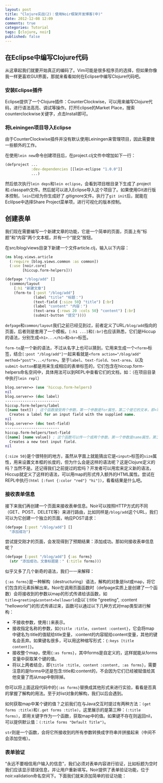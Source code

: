 ```yaml
---
layout: post
title: "Clojure实战(2)：使用Noir框架开发博客(中)"
date: 2012-12-08 12:09
comments: true
categories: Tutorial
tags: [clojure, noir]
published: false
---
```


在Eclipse中编写Clojure代码
--------------------------

从这章起我们就要开始真正的编码了。Vim可能是很多程序员的选择，但如果你像我一样更喜欢GUI界面，那就来看看如何在Eclipse中编写Clojure代码吧。

### 安装Eclipse插件

Eclipse提供了一个Clojure插件：CounterClockwise，可以用来编写Clojure代码，进行语法高亮、调试等操作。打开Eclipse的Market Place，搜索counterclockwise关键字，点击Install即可。

### 将Leiningen项目导入Eclipse

由于CounterClockwise插件并没有默认使用Leiningen来管理项目，因此需要做一些额外的工作。

在使用`lein new`命令创建项目后，在project.clj文件中增加如下一行：

```clojure
(defproject ...
            :dev-dependencies [[lein-eclipse "1.0.0"]]
            ...)
```

然后依次执行`lein deps`和`lein eclipse`，会看到项目根目录下生成了.project和.classpath文件。然后就可以进入Eclipse导入这个项目了。如果使用Git进行版本控制，`lein`已经为你生成好了.gitignore文件。执行了`git init`后，就能在Eclilpse中选择Share Project菜单项，进行可视化的版本控制。

创建表单
--------

我们现在需要编写一个新建文章的功能，它是一个简单的页面，页面上有“标题”和“内容”两个文本框，并有一个“提交”按钮。

在src/blog/views目录下新建一个文件article.clj，输入以下内容：

```clojure
(ns blog.views.article
  (:require [blog.views.common :as common])
  (:use [noir.core]
        [hiccup.form-helpers]))

(defpage "/blog/add" []
  (common/layout
    [:h1 "新建文章"]
    (form-to [:post "/blog/add"]
             (label "title" "标题：")
             (text-field {:size 50} "title") [:br]
             (label "content" "内容：")
             (text-area {:rows 20 :cols 50} "content") [:br]
             (submit-button "提交"))))
```

`defpage`和`common/layout`我们之前已经见到过，前者定义了URL`/blog/add`指向的页面，后者则是套用了一个模板。`[:h1 ...]`和`[:br]`也应该熟悉，它们是Hiccup的语法，分别生成`<h1>...</h1>`和`<br>`标签。

`form-to`是一个新的语法，不过从名字上也可以猜到，它用来生成一个`<form>`标签，结合`[:post "/blog/add"]`一起来看就是`<form action="/blog/add" method="post">...</form>`。至于`label`、`text-field`、`text-area`、以及`submit-button`都是用来生成相应的表单标签的，它们包含在hiccup.form-helpers命名空间中，具体用法可以到REPL中查看它们的文档，如：（在项目目录中执行`lein repl`）

```clojure
blog.server=> (use 'hiccup.form-helpers)
nil
blog.server=> (doc label)
-------------------------
hiccup.form-helpers/label
([name text]) ; 这个函数接受两个参数，第一个参数是for属性，第二个是它的文本，即<label for="name">text</label>。
  Creates a label for an input field with the supplied name.
nil
blog.server=> (doc text-field)
-------------------------
hiccup.form-helpers/text-field
([name] [name value]) ; 这个函数可以传一个或两个参数，第一个参数是name属性，第二个参数是value，即<input type="text" name="name" value="value">。
  Creates a new text input field.
nil
```

`{:size 50}`是个很特别的地方，虽然从字面上就能猜出它是`<input>`标签的`size`属性，用来设置文本框的长度的，但为什么会是这样的语法呢？这是Clojure定义的吗？当然不是。还记得我们之前提过的宏吗？开发者可以用宏来定义新的语法，Hiccup就定义了这样的语法，可以用map的形式传入额外的HTML属性。尝试在REPL中执行`(html [:font {:color "red"} "hi"])`，看看结果是什么吧。

### 接收表单信息

接下来我们再创建一个页面来接收表单信息。Noir可以按照HTTP方式的不同（GET、POST、DELETE等）来进行路由，比如同样是`/blog/add`这个URL，我们可以为它创建一个独立的页面，响应POST请求：

```clojure
(defpage [:post "/blog/add"] []
  "添加成功")
```

尝试提交刚才的页面，会发现得到了预期结果：添加成功。那如何接收表单信息呢？

```clojure
(defpage [:post "/blog/add"] {:as forms}
  (str "添加成功，文章标题是：" (:title forms)))
```

似乎又多了几个新奇的语法，我们一一来解释：

`{:as forms}`是一种解构（destructuring）语法，解构的对象是list或map，将它们包含的元素拆解出来。Noir在调用页面函数时（defpage实质上是创建了一个函数）会将接收到的参数以map的形式传递给该函数，如`title=greeting&content=helloworld`会以`{:title "greeting", :content "helloworld"}的形式传递过来，函数可以通过以下几种方式对map类型进行解构：

* 不接收参数，使用`[]`来表示。
* 接收指定名称的参数，如`{title :title, content :content}`，它会将map中键名为:title的值赋给title变量，:content的内容赋给content变量，其他的键名会丢弃。如果键名很多，可以用这种缩写形式：`{:keys [title content]}`。
* 接收整个map，使用`{:as forms}`，其中forms是自定义的，这样就能从forms变量中获取某个键的值。
* 将以上两者结合，即`{title :title, content :content, :as forms}`，需要注意的是forms中还是包含:title和:content的，不会因为它们已经被赋值给其他变量了而从map中剔除掉。

你可以将上面这段代码中的`{:as forms}`替换成其他形式来进行实验，看看是否真的掌握了解构的用法。至于对list对象的解构，我们以后会遇到。

如何获取map中某个键的值？之前我们在与Java交互时提过有两种方法：`(get forms :title)`和`(.get forms :title)`，这里展示的是第三种：`(:title forms)`，即用关键字作为一个函数，获取map中的值。如果键不存在则返回nil，可以提供默认值：`(:title forms "Default Title")`。

`str`则是一个函数，会将它所接收到的所有参数转换成字符串并拼接起来（中间不会添加空格）。

### 表单验证

“永远不要相信用户输入的信息”，我们必须对表单内容进行验证，比如标题为空时我们应该显示错误信息，并让用户重新填写。Noir提供了表单验证功能，位于noir.validation命名空间下。下面我们就来添加简单的验证功能：

```clojure

```